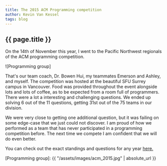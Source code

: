 ```yaml
---
title: The 2015 ACM Programming competition
author: Kevin Van Kessel
tags: blog
---
```


{{ page.title }}
----------------

On the 14th of November this year, I went to the Pacific Northwest regionals of the ACM programming competition.

![Programming group]

That's our team coach, Dr. Bowen Hui, my teammates Emerson and Ashley, and myself. The competition was hosted at the beautiful SFU Surrey campus in Vancouver. Food was provided throughout the event alongside lots and lots of coffee, as to be expected from a room full of programmers. There were a lot a interesting and challenging questions. We ended up solving 6 out of the 11 questions, getting 31st out of the 75 teams in our division.

We were very close to getting one additional question, but it was failing on some edge-case that we just could not discover. I am proud of how we performed as a team that has never participated in a programming competition before. The next time we compete I am confident that we will do even better.

You can check out the exact standings and questions for any year [here.](http://www.acmicpc-pacnw.org/results.htm)

[Programming group]: {{ "/assets/images/acm_2015.jpg" | absolute_url }}
